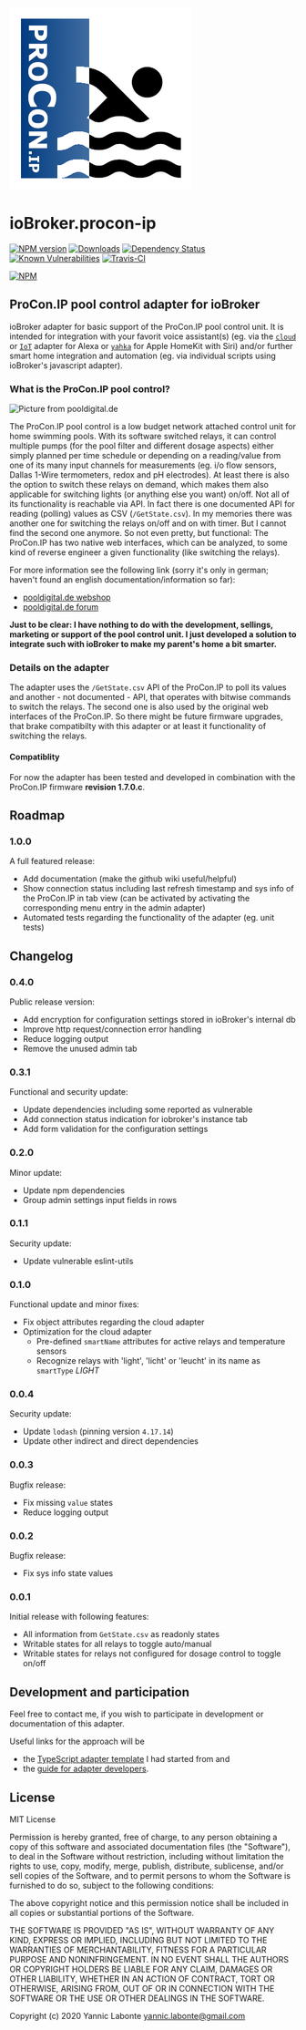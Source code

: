 ![Logo](admin/iobroker-procon-ip.png)
# ioBroker.procon-ip

[![NPM version](http://img.shields.io/npm/v/iobroker.procon-ip.svg)](https://www.npmjs.com/package/iobroker.procon-ip)
[![Downloads](https://img.shields.io/npm/dm/iobroker.procon-ip.svg)](https://www.npmjs.com/package/iobroker.procon-ip)
[![Dependency Status](https://img.shields.io/david/ylabonte/iobroker.procon-ip.svg)](https://david-dm.org/ylabonte/iobroker.procon-ip)
[![Known Vulnerabilities](https://snyk.io/test/github/ylabonte/ioBroker.procon-ip/badge.svg)](https://snyk.io/test/github/ylabonte/ioBroker.procon-ip)
[![Travis-CI](http://img.shields.io/travis/ylabonte/ioBroker.procon-ip/master.svg)](https://travis-ci.org/ylabonte/ioBroker.procon-ip)

[![NPM](https://nodei.co/npm/iobroker.procon-ip.png?downloads=true)](https://nodei.co/npm/iobroker.procon-ip/)


## ProCon.IP pool control adapter for ioBroker
ioBroker adapter for basic support of the ProCon.IP pool control unit. It is intended for integration with your favorit voice assistant(s) (eg. via the [`cloud`](https://github.com/ioBroker/ioBroker.cloud) or [`IoT`](https://github.com/ioBroker/ioBroker.iot) adapter for Alexa or [`yahka`](https://github.com/jensweigele/ioBroker.yahka) for Apple HomeKit with Siri) and/or further smart home integration and automation (eg. via individual scripts using ioBroker's javascript adapter).


### What is the ProCon.IP pool control?
![Picture from pooldigital.de](https://www.pooldigital.de/shop/media/image/66/47/a5/ProConIP1_720x600.png)

The ProCon.IP pool control is a low budget network attached control unit for home swimming pools. With its software switched relays, it can control multiple pumps (for the pool filter and different dosage aspects) either simply planned per time schedule or depending on a reading/value from one of its many input channels for measurements (eg. i/o flow sensors, Dallas 1-Wire termometers, redox and pH electrodes). At least there is also the option to switch these relays on demand, which makes them also applicable for switching lights (or anything else you want) on/off.
Not all of its functionality is reachable via API. In fact there is one documented API for reading (polling) values as CSV (`/GetState.csv`). In my memories there was another one for switching the relays on/off and on with timer. But I cannot find the second one anymore. So not even pretty, but functional: The ProCon.IP has two native web interfaces, which can be analyzed, to some kind of reverse engineer a given functionality (like switching the relays).

For more information see the following link (sorry it's only in german; haven't found an english documentation/information so far):
* [pooldigital.de webshop](https://www.pooldigital.de/shop/poolsteuerungen/procon.ip/35/procon.ip-webbasierte-poolsteuerung-/-dosieranlage)
* [pooldigital.de forum](http://forum.pooldigital.de/)

**Just to be clear: I have nothing to do with the development, sellings, marketing or support of the pool control unit. I just developed a solution to integrate such with ioBroker to make my parent's home a bit smarter.**


### Details on the adapter
The adapter uses the `/GetState.csv` API of the ProCon.IP to poll its values and another - not documented - API, that operates with bitwise commands to switch the relays. The second one is also used by the original web interfaces of the ProCon.IP. So there might be future firmware upgrades, that brake compatibilty with this adapter or at least it functionality of switching the relays. 

#### Compatiblity
For now the adapter has been tested and developed in combination with the ProCon.IP firmware **revision 1.7.0.c**.


## Roadmap

### 1.0.0
A full featured release:
* Add documentation (make the github wiki useful/helpful)
* Show connection status including last refresh timestamp and sys info of the ProCon.IP in tab view (can be activated by activating the corresponding menu entry in the admin adapter)
* Automated tests regarding the functionality of the adapter (eg. unit tests)


## Changelog

### 0.4.0
Public release version:
* Add encryption for configuration settings stored in ioBroker's internal db
* Improve http request/connection error handling
* Reduce logging output
* Remove the unused admin tab

### 0.3.1
Functional and security update:
* Update dependencies including some reported as vulnerable
* Add connection status indication for iobroker's instance tab
* Add form validation for the configuration settings

### 0.2.0
Minor update:
* Update npm dependencies
* Group admin settings input fields in rows

### 0.1.1
Security update:
* Update vulnerable eslint-utils

### 0.1.0
Functional update and minor fixes:
* Fix object attributes regarding the cloud adapter
* Optimization for the cloud adapter
    * Pre-defined `smartName` attributes for active relays and temperature sensors
    * Recognize relays with 'light', 'licht' or 'leucht' in its name as `smartType` _LIGHT_ 

### 0.0.4
Security update:
* Update `lodash` (pinning version `4.17.14`)
* Update other indirect and direct dependencies

### 0.0.3
Bugfix release:
* Fix missing `value` states
* Reduce logging output

### 0.0.2
Bugfix release:
* Fix sys info state values

### 0.0.1
Initial release with following features:
* All information from `GetState.csv` as readonly states
* Writable states for all relays to toggle auto/manual
* Writable states for relays not configured for dosage control to toggle on/off 


## Development and participation
Feel free to contact me, if you wish to participate in development or documentation of this adapter.

Useful links for the approach will be
* the [TypeScript adapter template](https://github.com/ioBroker/ioBroker.template/tree/master/TypeScript) I had started from and
* the [guide for adapter developers](https://github.com/ioBroker/ioBroker.docs/blob/master/docs/en/dev/adapterdev.md).


## License
MIT License

Permission is hereby granted, free of charge, to any person obtaining a copy
of this software and associated documentation files (the "Software"), to deal
in the Software without restriction, including without limitation the rights
to use, copy, modify, merge, publish, distribute, sublicense, and/or sell
copies of the Software, and to permit persons to whom the Software is
furnished to do so, subject to the following conditions:

The above copyright notice and this permission notice shall be included in all
copies or substantial portions of the Software.

THE SOFTWARE IS PROVIDED "AS IS", WITHOUT WARRANTY OF ANY KIND, EXPRESS OR
IMPLIED, INCLUDING BUT NOT LIMITED TO THE WARRANTIES OF MERCHANTABILITY,
FITNESS FOR A PARTICULAR PURPOSE AND NONINFRINGEMENT. IN NO EVENT SHALL THE
AUTHORS OR COPYRIGHT HOLDERS BE LIABLE FOR ANY CLAIM, DAMAGES OR OTHER
LIABILITY, WHETHER IN AN ACTION OF CONTRACT, TORT OR OTHERWISE, ARISING FROM,
OUT OF OR IN CONNECTION WITH THE SOFTWARE OR THE USE OR OTHER DEALINGS IN THE
SOFTWARE.

Copyright (c) 2020 Yannic Labonte <yannic.labonte@gmail.com>
